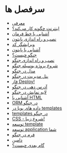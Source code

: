 # سرفصل ها

*   [معرفی][1]
*   [اینترنت چگونه کار می‌کند؟][2]
*   [آشنایی با خط فرمان][3]
*   [نصب و راه اندازی پایتون][4]
*   [ویرایشگر کد][5]
*   [آشنایی با پایتون][6]
*   [جنگو چیست؟][7]
*   [نصب و راه اندازی جنگو][8]
*   [شروع پروژه بوسیله جنگو][9]
*   [مدل در جنگو][10]
*   [پنل مدیریت در جنگو][11]
*   [فاز Deploy!][12]
*   [آدرس دهی در جنگو][13]
*   [لایه نمایش در جنگو][14]
*   [آشنایی با HTML][15]
*   [ORM در جنگو][16]
*   [داده های پویا در templates][17]
*   [templates در جنگو][18]
*   [CSS - شروع زیبا!][19]
*   [توسعه template][20]
*   [توسعه application شما][21]
*   [فرم در جنگو][22]
*   [دامین][23]
*   [گام بعدی چیست؟][24]

 [1]: README.md
 [2]: how_the_internet_works/README.md
 [3]: intro_to_command_line/README.md
 [4]: python_installation/README.md
 [5]: code_editor/README.md
 [6]: python_introduction/README.md
 [7]: django/README.md
 [8]: django_installation/README.md
 [9]: django_start_project/README.md
 [10]: django_models/README.md
 [11]: django_admin/README.md
 [12]: deploy/README.md
 [13]: django_urls/README.md
 [14]: django_views/README.md
 [15]: html/README.md
 [16]: django_orm/README.md
 [17]: dynamic_data_in_templates/README.md
 [18]: django_templates/README.md
 [19]: css/README.md
 [20]: template_extending/README.md
 [21]: extend_your_application/README.md
 [22]: django_forms/README.md
 [23]: domain/README.md
 [24]: whats_next/README.md